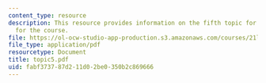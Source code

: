 ```yaml
---
content_type: resource
description: This resource provides information on the fifth topic for discussion
  for the course.
file: https://ol-ocw-studio-app-production.s3.amazonaws.com/courses/21l-004-major-poets-fall-2001/fabf373787d211d02be0350b2c869666_topic5.pdf
file_type: application/pdf
resourcetype: Document
title: topic5.pdf
uid: fabf3737-87d2-11d0-2be0-350b2c869666
---
```

